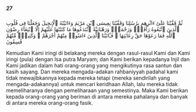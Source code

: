##### 27

<span class="ayah">ثُمَّ قَفَّيْنَا عَلَىٰٓ ءَاثَٰرِهِم بِرُسُلِنَا وَقَفَّيْنَا بِعِيسَى ٱبْنِ مَرْيَمَ وَءَاتَيْنَٰهُ ٱلْإِنجِيلَ وَجَعَلْنَا فِى قُلُوبِ ٱلَّذِينَ ٱتَّبَعُوهُ رَأْفَةًۭ وَرَحْمَةًۭ وَرَهْبَانِيَّةً ٱبْتَدَعُوهَا مَا كَتَبْنَٰهَا عَلَيْهِمْ إِلَّا ٱبْتِغَآءَ رِضْوَٰنِ ٱللَّهِ فَمَا رَعَوْهَا حَقَّ رِعَايَتِهَا ۖ فَـَٔاتَيْنَا ٱلَّذِينَ ءَامَنُوا۟ مِنْهُمْ أَجْرَهُمْ ۖ وَكَثِيرٌۭ مِّنْهُمْ فَٰسِقُونَ</span>

<span class="ayah_translation">Kemudian Kami iringi di belakang mereka dengan rasul-rasul Kami dan Kami iringi (pula) dengan Isa putra Maryam; dan Kami berikan kepadanya Injil dan Kami jadikan dalam hati orang-orang yang mengikutinya rasa santun dan kasih sayang. Dan mereka mengada-adakan rahbaniyyah padahal kami tidak mewajibkannya kepada mereka tetapi (mereka sendirilah yang mengada-adakannya) untuk mencari keridhaan Allah, lalu mereka tidak memeliharanya dengan pemeliharaan yang semestinya. Maka Kami berikan kepada orang-orang yang beriman di antara mereka pahalanya dan banyak di antara mereka orang-orang fasik.</span>
